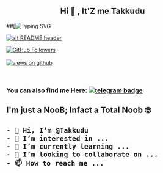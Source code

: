 <h2 align="center"> Hi 👋 , It'Z me  Takkudu<br/></h2>

##[![Typing SVG](https://readme-typing-svg.herokuapp.com/?lines=Learning...+💻+Hopefully;Will+by+Get+There+Some+day!)
</p>

   <a href="https://telegra.ph/file/138db962893023bd9885a.jpg" target="_blank" rel="download org image">![alt README header](https://telegra.ph/file/605bf4fdea60c9923cab1.jpg?raw=true)</a>
   
   
   
 <a href="https://github.com/Takkudu" target="_blank">
    <img alt="GitHub Followers" src="https://img.shields.io/github/followers/Takkudu?label=Github%20followers&style=for-the-badge">
  </a> <br> <br>
  <a href="https://github.com/Takkudu" target="_blank">
    <img src="https://komarev.com/ghpvc/?username=Takkudu&label=Views&color=brightgreen&style=flat-square" alt="views on github" />
 
 </a> <br> 
 ### You can also find me Here: [![telegram badge](https://img.shields.io/badge/Takkudu-30302f?style=for-the-badge&logo=telegram)](https://t.me/anilsebastian)



<h2 align="centre">I'm just a NooB; Infact a Total Noob 🤓<h2>

```
- 👋 Hi, I’m @Takkudu
- 👀 I’m interested in ...
- 🌱 I’m currently learning ...
- 💞️ I’m looking to collaborate on ...
- 📫 How to reach me ...
